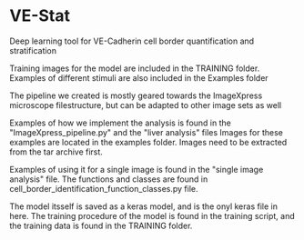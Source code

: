 # VE-Stat
Deep learning tool for VE-Cadherin cell border quantification and stratification

Training images for the model are included in the TRAINING folder.
Examples of different stimuli are also included in the Examples folder

The pipeline we created is mostly geared towards the ImageXpress microscope filestructure, but can be adapted to other image sets as well


Examples of how we implement the analysis is found in the "ImageXpress_pipeline.py" and the "liver analysis" files
Images for these examples are located in the examples folder. Images need to be extracted from the tar archive first.

Examples of using it for a single image is found in the "single image analysis" file.
The functions and classes are found in cell_border_identification_function_classes.py file.


The model itsself is saved as a keras model, and is the onyl keras file in here.
The training procedure of the model is found in the training script, and the training data is found in the TRAINING folder.
